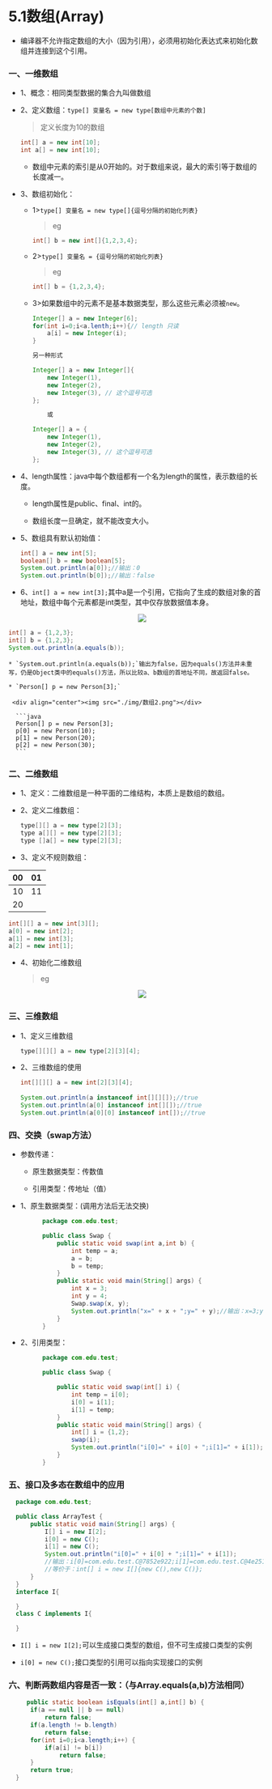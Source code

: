 # 5.1数组(Array)

* 编译器不允许指定数组的大小（因为引用），必须用初始化表达式来初始化数组并连接到这个引用。

### 一、一维数组
* 1、概念：相同类型数据的集合九叫做数组

* 2、定义数组：`type[] 变量名 = new type[数组中元素的个数] `

  >定义长度为10的数组
  ```java
  int[] a = new int[10]; 
  int a[] = new int[10];
  ```
  
  * 数组中元素的索引是从0开始的。对于数组来说，最大的索引等于数组的长度减一。
  
* 3、数组初始化：

  * 1>`type[] 变量名 = new type[]{逗号分隔的初始化列表}`
  
    >eg
    ```java
    int[] b = new int[]{1,2,3,4};
    ```
  
  * 2>`type[] 变量名 = {逗号分隔的初始化列表}`
  
    >eg
    ```java 
    int[] b = {1,2,3,4};
    ```

  * 3>如果数组中的元素不是基本数据类型，那么这些元素必须被`new`。
  
    ```java
    Integer[] a = new Integer[6];
    for(int i=0;i<a.lenth;i++){// length 只读
    	a[i] = new Integer(i);
    }
	
	另一种形式
	
    Integer[] a = new Integer[]{
    	new Integer(1),
    	new Integer(2),
    	new Integer(3), // 这个逗号可选
    };
    
    	或
    
    Integer[] a = {
    	new Integer(1),
    	new Integer(2),
    	new Integer(3), // 这个逗号可选
    };
    ```




* 4、length属性：java中每个数组都有一个名为length的属性，表示数组的长度。

  * length属性是public、final、int的。
  
  * 数组长度一旦确定，就不能改变大小。
 
* 5、数组具有默认初始值：
  ```java
  int[] a = new int[5];
  boolean[] b = new boolean[5];
  System.out.println(a[0]);//输出：0
  System.out.println(b[0]);//输出：false
  ```
 
 * 6、`int[] a = new int[3];`其中a是一个引用，它指向了生成的数组对象的首地址，数组中每个元素都是int类型，其中仅存放数据值本身。
 
      <div align="center"><img src="./img/数组1.png"></div>

  ```java
  int[] a = {1,2,3};
  int[] b = {1,2,3};
  System.out.println(a.equals(b));
  ```

	* `System.out.println(a.equals(b));`输出为false，因为equals()方法并未重写，仍是Object类中的equals()方法，所以比较a、b数组的首地址不同，故返回false。
      
	* `Person[] p = new Person[3];`
 
     <div align="center"><img src="./img/数组2.png"></div>
 
	  ```java
	  Person[] p = new Person[3];
	  p[0] = new Person(10);
	  p[1] = new Person(20);
	  p[2] = new Person(30);
	  ```
          
### 二、二维数组

* 1、定义：二维数组是一种平面的二维结构，本质上是数组的数组。

* 2、定义二维数组：
  ```java
  type[][] a = new type[2][3];
  type a[][] = new type[2][3];
  type []a[] = new type[2][3];
  ``` 
* 3、定义不规则数组：

00  | 01 |
:-- |:-- |    
10  |11   |12
20   |

  ```java 
  int[][] a = new int[3][];
  a[0] = new int[2];
  a[1] = new int[3];
  a[2] = new int[1];
  ``` 
* 4、初始化二维数组

   >eg

   <div align="center"><img src="./img/5-1.png"/></div>

 
### 三、三维数组

* 1、定义三维数组
  ```java
  type[][][] a = new type[2][3][4]; 
  ```
* 2、三维数组的使用
  ```java
  int[][][] a = new int[2][3][4];
		
  System.out.println(a instanceof int[][][]);//true
  System.out.println(a[0] instanceof int[][]);//true
  System.out.println(a[0][0] instanceof int[]);//true
  ```
### 四、交换（swap方法） 

* 参数传递：

    * 原生数据类型：传数值
    
    * 引用类型：传地址（值）
 
* 1、原生数据类型：(调用方法后无法交换) 
  ```java 
		package com.edu.test;

		public class Swap {
			public static void swap(int a,int b) {
				int temp = a;
				a = b;
				b = temp;
			}
			public static void main(String[] args) {
				int x = 3;
				int y = 4;
				Swap.swap(x, y);
				System.out.println("x=" + x + ";y=" + y);//输出：x=3;y=4
			}
		}
  ```
* 2、引用类型：
  ```java
		package com.edu.test;

		public class Swap {

			public static void swap(int[] i) {
				int temp = i[0];
				i[0] = i[1];
				i[1] = temp;
			}
			public static void main(String[] args) {
				int[] i = {1,2};
				swap(i);
				System.out.println("i[0]=" + i[0] + ";i[1]=" + i[1]);//输出：i[0]=2;i[1]=1
			} 
		} 
  ```
### 五、接口及多态在数组中的应用
  ```java
	package com.edu.test;

	public class ArrayTest {
		public static void main(String[] args) {
			I[] i = new I[2];
			i[0] = new C();
			i[1] = new C();
			System.out.println("i[0]=" + i[0] + ";i[1]=" + i[1]);
			//输出：i[0]=com.edu.test.C@7852e922;i[1]=com.edu.test.C@4e25154f
			//等价于：int[] i = new I[]{new C(),new C()};
		}
	}
	interface I{

	}
	class C implements I{

	}
  ```
* `I[] i = new I[2];`可以生成接口类型的数组，但不可生成接口类型的实例

* `i[0] = new C();`接口类型的引用可以指向实现接口的实例
 
### 六、判断两数组内容是否一致：（与Array.equals(a,b)方法相同）
  ```java
       public static boolean isEquals(int[] a,int[] b) {
		if(a == null || b == null)
			return false;
		if(a.length != b.length)
			return false;
		for(int i=0;i<a.length;i++) {
			if(a[i] != b[i])
				return false;
		}
		return true;
	}
  ```